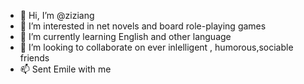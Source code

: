 - 👋 Hi, I’m @ziziang
- 👀 I’m interested in net novels and board role-playing games
- 🌱 I’m currently learning English and other language
- 💞️ I’m looking to collaborate on ever inlelligent , humorous,sociable friends 
- 📫 Sent Emile with me

<!---
ziziang/ziziang is a ✨ special ✨ repository because its `README.md` (this file) appears on your GitHub profile.
You can click the Preview link to take a look at your changes.
--->
